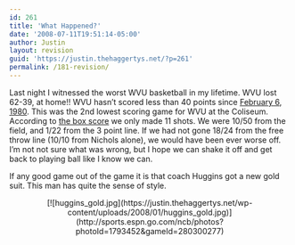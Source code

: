 ```yaml
---
id: 261
title: 'What Happened?'
date: '2008-07-11T19:51:14-05:00'
author: Justin
layout: revision
guid: 'https://justin.thehaggertys.net/?p=261'
permalink: /181-revision/
---
```


Last night I witnessed the worst WVU basketball in my lifetime. WVU lost 62-39, at home!! WVU hasn’t scored less than 40 points since [February 6, 1980](http://www.wvustats.com/mbasketball/box_score.php?team_id=308&game_id=1615). This was the 2nd lowest scoring game for WVU at the Coliseum. According to [the box score](http://www.wvustats.com/mbasketball/box_score.php?team_id=308&game_id=42977) we only made 11 shots. We were 10/50 from the field, and 1/22 from the 3 point line. If we had not gone 18/24 from the free throw line (10/10 from Nichols alone), we would have been ever worse off. I’m not not sure what was wrong, but I hope we can shake it off and get back to playing ball like I know we can.

If any good game out of the game it is that coach Huggins got a new gold suit. This man has quite the sense of style.

<center>[![huggins_gold.jpg](https://justin.thehaggertys.net/wp-content/uploads/2008/01/huggins_gold.jpg)](http://sports.espn.go.com/ncb/photos?photoId=1793452&gameId=280300277)</center>